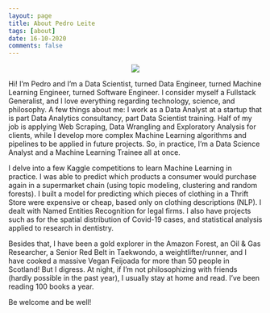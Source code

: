 ```yaml
---
layout: page
title: About Pedro Leite
tags: [about]
date: 16-10-2020
comments: false
---
```


<figure>
	<p style="text-align:center;"><a href="https://ibb.co/ypZs1r5"><img src="https://i.ibb.co/4pHtf26/Mypic2.png"></a></p>
</figure>

Hi! I’m Pedro and I’m a Data Scientist, turned Data Engineer, turned Machine Learning Engineer, turned Software Engineer. I consider myself a Fullstack Generalist, and I love everything regarding technology, science, and philosophy. A few things about me: I work as a Data Analyst at a startup that is part Data Analytics consultancy, part Data Scientist training. Half of my job is applying Web Scraping, Data Wrangling and Exploratory Analysis for clients, while I develop more complex Machine Learning algorithms and pipelines to be applied in future projects. So, in practice, I’m a Data Science Analyst and a Machine Learning Trainee all at once.

I delve into a few Kaggle competitions to learn Machine Learning in practice. I was able to predict which products a consumer would purchase again in a supermarket chain (using topic modeling, clustering and random forests). I built a model for predicting which pieces of clothing in a Thrift Store were expensive or cheap, based only on clothing descriptions (NLP). I dealt with Named Entities Recognition for legal firms. I also have projects such as for the spatial distribution of Covid-19 cases, and statistical analysis applied to research in dentistry. 

Besides that, I have been a gold explorer in the Amazon Forest, an Oil & Gas Researcher, a Senior Red Belt in Taekwondo, a weightlifter/runner, and I have cooked a massive Vegan Feijoada for more than 50 people in Scotland! But I digress. At night, if I’m not philosophizing with friends (hardly possible in the past year), I usually stay at home and read. I’ve been reading 100 books a year.

Be welcome and be well!
